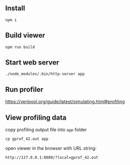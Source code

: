 
## Install

```
npm i
```

## Build viewer

```
npm run build
```

## Start web server

```
./node_modules/.bin/http-server app
```


## Run profiler

https://veripool.org/guide/latest/simulating.html#profiling

## View profiling data

copy profiling output file into `app` folder

```
cp gprof_42.out app
```

open viewer in the browser with URL string:

```
http://127.0.0.1:8080/?local=gprof_42.out
```
